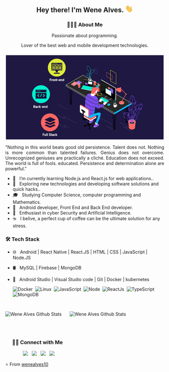<h2 align="center"> Hey there!  I'm Wene Alves.  <img src="https://github.com/wenealves10/wenealves10/blob/main/Hi.gif" width="25"></h2>
<h3 align="center"> 👨🏻‍💻 About Me  </h3>
<p align="center">Passionate about programming.</p>
<p align="center">Lover of the best web and mobile development technologies.</p>
<h3 align="center"><img align="center" alt="GIF" src="https://github.com/wenealves10/wenealves10/blob/main/fullstack.gif" width="500"/></h3>

<p align="justify">"Nothing in this world beats good old persistence. Talent does not. Nothing is more common than talented failures. Genius does not overcome. Unrecognized geniuses are practically a cliché. Education does not exceed. The world is full of fools. educated. Persistence and determination alone are powerful."</p>

- 🔭 &nbsp; I’m currently learning Node.js and React.js for web applications..
- 🤔 &nbsp; Exploring new technologies and developing software solutions and quick hacks..
- 🎓 &nbsp; Studying Computer Science, computer programming and Mathematics.
- 💼 &nbsp; Android developer, Front End and Back End developer.
- 🌱 &nbsp; Enthusiast in cyber Security and Artificial Intelligence.
- ☕ &nbsp; I belive, a perfect cup of coffee can be the ultimate solution for any stress. 

<h3>🛠 Tech Stack</h3>
 
- 🌐 &nbsp; Android | React Native | React.JS | HTML | CSS | JavaScript | Node.JS
- 🛢 &nbsp; MySQL | Firebase | MongoDB 
- 🔧 &nbsp; Android Studio | Visual Studio code | Git | Docker | kubernetes 


    ![Docker](https://img.shields.io/badge/-Docker-099cec?style=flat&logoColor=fff&logo=docker)&nbsp;
    ![Linux](https://img.shields.io/badge/-Linux-f2930d?style=flat&logoColor=fff&logo=linux)&nbsp;
    ![JavaScript](https://img.shields.io/badge/-JavaScript-FEAE32?style=flat&logoColor=fff&logo=javascript)&nbsp;
    ![Node](https://img.shields.io/badge/-Node.js-5B9856?style=flat&logoColor=fff&logo=node.js)&nbsp;
    ![ReactJs](https://aleen42.github.io/badges/src/react.svg)&nbsp;
    ![TypeScript](https://aleen42.github.io/badges/src/typescript.svg)&nbsp;
    ![MongoDB](https://img.shields.io/badge/-MongoDB-13aa52?style=flat&logoColor=fff&logo=mongodb)&nbsp;


<br>

<img align="letf" src="https://github-readme-stats.vercel.app/api?username=wenealves10&include_all_commits=true&count_private=true&show_icons=true&line_height=20&title_color=7A7ADB&icon_color=2234AE&text_color=D3D3D3&bg_color=0,000000,130F40" alt="Wene Alves Github Stats" width="500" height="200"><img align="right" src="https://github-readme-stats.vercel.app/api/top-langs/?username=wenealves10&theme=radical&title_color=2234AE&text_color=D3D3D3&bg_color=0,000000,130F40" alt="Wene Alves Github Stats" width="300" height="200">

<br>
<br>

<h3 align="center"> 🤝🏻 Connect with Me </h3>
<p align="center">
&nbsp; <a href="https://twitter.com/wenealves" target="_blank" rel="noopener noreferrer"><img src="https://img.icons8.com/plasticine/100/000000/twitter.png" width="50" /></a>  
&nbsp; <a href="https://www.instagram.com/wn_allvess/" target="_blank" rel="noopener noreferrer"><img src="https://img.icons8.com/plasticine/100/000000/instagram-new.png" width="50" /></a>  
&nbsp; <a href="https://www.linkedin.com/in/wenealvesfullstack/" target="_blank" rel="noopener noreferrer"><img src="https://img.icons8.com/plasticine/100/000000/linkedin.png" width="50" /></a>
&nbsp; <a href="mailto:weneplay5@gmail.com" target="_blank" rel="noopener noreferrer"><img src="https://img.icons8.com/plasticine/100/000000/gmail.png"  width="50" /> </a>
</p>

⭐️ From [wenealves10](https://github.com/wenealves10)
